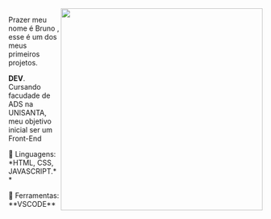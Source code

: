 <img src="https://raw.githubusercontent.com/MicaelliMedeiros/micaellimedeiros/master/image/computer-illustration.png" min-width="400px" max-width="400px" width="400px" align="right">

<p align="left"> 
Prazer meu nome é Bruno , esse é um dos meus primeiros projetos.

 <strong>DEV</strong>.<br>
  Cursando facudade de ADS na UNISANTA, meu objetivo inicial ser um  Front-End
</p>

<p align="left">
  🦄 Linguagens: *HTML, CSS, JAVASCRIPT.**
</p>

<p align="left">
  💼 Ferramentas: **VSCODE**
</p>


